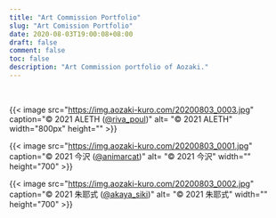 ```yaml
---
title: "Art Commission Portfolio"
slug: "Art Comission Portfolio"
date: 2020-08-03T19:00:08+08:00
draft: false
comment: false
toc: false
description: "Art Commission portfolio of Aozaki."
---
```


<br>

<!--{{< image src="https://img.aozaki-kuro.com/20200803_0004.jpg" caption="© 2021 Laxy（[@laxyiii](https://twitter.com/laxyiii)）" alt= "© 2021 Laxy" width="800px" height="" >}}-->

{{< image src="https://img.aozaki-kuro.com/20200803_0003.jpg" caption="© 2021 ALETH ([@riva_poul](https://twitter.com/riva_poul))" alt= "© 2021 ALETH" width="800px" height="" >}}

{{< image src="https://img.aozaki-kuro.com/20200803_0001.jpg" caption="© 2021 今沢 ([@animarcat](https://twitter.com/animarcat))" alt= "© 2021 今沢" width="" height="700" >}}

{{< image src="https://img.aozaki-kuro.com/20200803_0002.jpg" caption="© 2021 朱耶式 ([@akaya_siki](https://twitter.com/akaya_siki))" alt= "© 2021 朱耶式" width="" height="700" >}}
